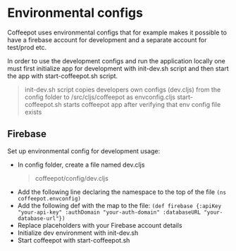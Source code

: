 # Environmental configs

Coffeepot uses environmental configs that for example makes it possible to have a firebase account for development and a separate account for test/prod etc.

In order to use the development configs and run the application locally one must first initialize app for development with init-dev.sh script and then start the app with start-coffeepot.sh script.
  > init-dev.sh script copies developers own configs (dev.cljs) from the config folder to /src/cljs/coffeepot as envconfig.cljs
  > start-coffeepot.sh starts coffeepot app after verifying that env config file exists

## Firebase

Set up environmental config for development usage:

- In config folder, create a file named dev.cljs
  > coffeepot/config/dev.cljs
- Add the following line declaring the namespace to the top of the file
 ``(ns coffeepot.envconfig)``
- Add the following def with the map to the file:
 ``(def firebase {:apiKey "your-api-key"
                  :authDomain "your-auth-domain"
                  :databaseURL "your-database-url"})``
- Replace placeholders with your Firebase account details
- Initialize dev environment with init-dev.sh
- Start coffeepot with start-coffeepot.sh
